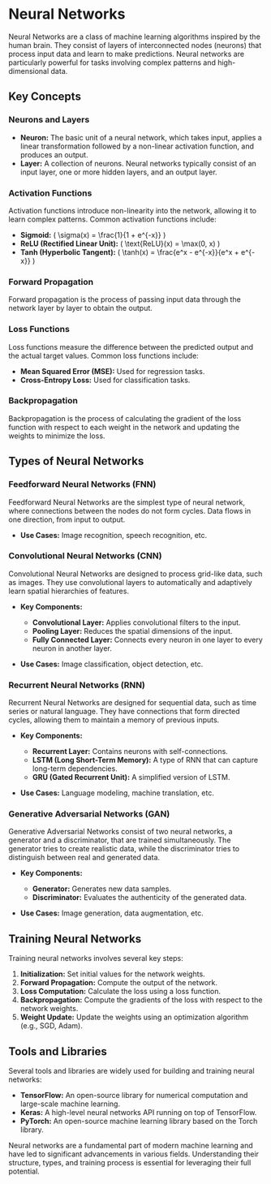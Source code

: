 # Neural Networks

Neural Networks are a class of machine learning algorithms inspired by the human brain. They consist of layers of interconnected nodes (neurons) that process input data and learn to make predictions. Neural networks are particularly powerful for tasks involving complex patterns and high-dimensional data.

## Key Concepts

### Neurons and Layers
- **Neuron:** The basic unit of a neural network, which takes input, applies a linear transformation followed by a non-linear activation function, and produces an output.
- **Layer:** A collection of neurons. Neural networks typically consist of an input layer, one or more hidden layers, and an output layer.

### Activation Functions
Activation functions introduce non-linearity into the network, allowing it to learn complex patterns. Common activation functions include:
- **Sigmoid:** \( \sigma(x) = \frac{1}{1 + e^{-x}} \)
- **ReLU (Rectified Linear Unit):** \( \text{ReLU}(x) = \max(0, x) \)
- **Tanh (Hyperbolic Tangent):** \( \tanh(x) = \frac{e^x - e^{-x}}{e^x + e^{-x}} \)

### Forward Propagation
Forward propagation is the process of passing input data through the network layer by layer to obtain the output.

### Loss Functions
Loss functions measure the difference between the predicted output and the actual target values. Common loss functions include:
- **Mean Squared Error (MSE):** Used for regression tasks.
- **Cross-Entropy Loss:** Used for classification tasks.

### Backpropagation
Backpropagation is the process of calculating the gradient of the loss function with respect to each weight in the network and updating the weights to minimize the loss.

## Types of Neural Networks

### Feedforward Neural Networks (FNN)
Feedforward Neural Networks are the simplest type of neural network, where connections between the nodes do not form cycles. Data flows in one direction, from input to output.

- **Use Cases:** Image recognition, speech recognition, etc.

### Convolutional Neural Networks (CNN)
Convolutional Neural Networks are designed to process grid-like data, such as images. They use convolutional layers to automatically and adaptively learn spatial hierarchies of features.

- **Key Components:**
  - **Convolutional Layer:** Applies convolutional filters to the input.
  - **Pooling Layer:** Reduces the spatial dimensions of the input.
  - **Fully Connected Layer:** Connects every neuron in one layer to every neuron in another layer.

- **Use Cases:** Image classification, object detection, etc.

### Recurrent Neural Networks (RNN)
Recurrent Neural Networks are designed for sequential data, such as time series or natural language. They have connections that form directed cycles, allowing them to maintain a memory of previous inputs.

- **Key Components:**
  - **Recurrent Layer:** Contains neurons with self-connections.
  - **LSTM (Long Short-Term Memory):** A type of RNN that can capture long-term dependencies.
  - **GRU (Gated Recurrent Unit):** A simplified version of LSTM.

- **Use Cases:** Language modeling, machine translation, etc.

### Generative Adversarial Networks (GAN)
Generative Adversarial Networks consist of two neural networks, a generator and a discriminator, that are trained simultaneously. The generator tries to create realistic data, while the discriminator tries to distinguish between real and generated data.

- **Key Components:**
  - **Generator:** Generates new data samples.
  - **Discriminator:** Evaluates the authenticity of the generated data.

- **Use Cases:** Image generation, data augmentation, etc.

## Training Neural Networks
Training neural networks involves several key steps:
1. **Initialization:** Set initial values for the network weights.
2. **Forward Propagation:** Compute the output of the network.
3. **Loss Computation:** Calculate the loss using a loss function.
4. **Backpropagation:** Compute the gradients of the loss with respect to the network weights.
5. **Weight Update:** Update the weights using an optimization algorithm (e.g., SGD, Adam).

## Tools and Libraries
Several tools and libraries are widely used for building and training neural networks:
- **TensorFlow:** An open-source library for numerical computation and large-scale machine learning.
- **Keras:** A high-level neural networks API running on top of TensorFlow.
- **PyTorch:** An open-source machine learning library based on the Torch library.

Neural networks are a fundamental part of modern machine learning and have led to significant advancements in various fields. Understanding their structure, types, and training process is essential for leveraging their full potential.
